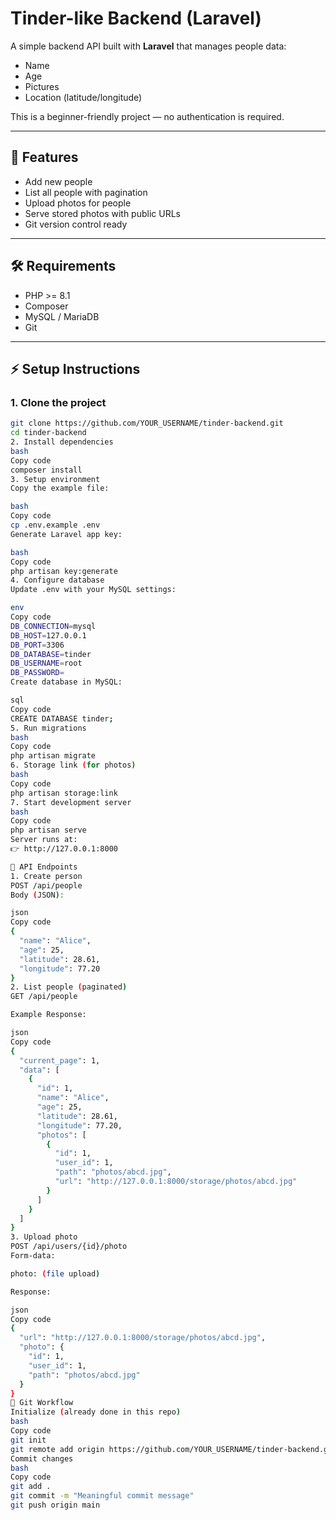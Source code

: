 # Tinder-like Backend (Laravel)

A simple backend API built with **Laravel** that manages people data:
- Name
- Age
- Pictures
- Location (latitude/longitude)

This is a beginner-friendly project — no authentication is required.

---

## 🚀 Features
- Add new people
- List all people with pagination
- Upload photos for people
- Serve stored photos with public URLs
- Git version control ready

---

## 🛠️ Requirements
- PHP >= 8.1
- Composer
- MySQL / MariaDB
- Git

---

## ⚡ Setup Instructions

### 1. Clone the project
```bash
git clone https://github.com/YOUR_USERNAME/tinder-backend.git
cd tinder-backend
2. Install dependencies
bash
Copy code
composer install
3. Setup environment
Copy the example file:

bash
Copy code
cp .env.example .env
Generate Laravel app key:

bash
Copy code
php artisan key:generate
4. Configure database
Update .env with your MySQL settings:

env
Copy code
DB_CONNECTION=mysql
DB_HOST=127.0.0.1
DB_PORT=3306
DB_DATABASE=tinder
DB_USERNAME=root
DB_PASSWORD=
Create database in MySQL:

sql
Copy code
CREATE DATABASE tinder;
5. Run migrations
bash
Copy code
php artisan migrate
6. Storage link (for photos)
bash
Copy code
php artisan storage:link
7. Start development server
bash
Copy code
php artisan serve
Server runs at:
👉 http://127.0.0.1:8000

📡 API Endpoints
1. Create person
POST /api/people
Body (JSON):

json
Copy code
{
  "name": "Alice",
  "age": 25,
  "latitude": 28.61,
  "longitude": 77.20
}
2. List people (paginated)
GET /api/people

Example Response:

json
Copy code
{
  "current_page": 1,
  "data": [
    {
      "id": 1,
      "name": "Alice",
      "age": 25,
      "latitude": 28.61,
      "longitude": 77.20,
      "photos": [
        {
          "id": 1,
          "user_id": 1,
          "path": "photos/abcd.jpg",
          "url": "http://127.0.0.1:8000/storage/photos/abcd.jpg"
        }
      ]
    }
  ]
}
3. Upload photo
POST /api/users/{id}/photo
Form-data:

photo: (file upload)

Response:

json
Copy code
{
  "url": "http://127.0.0.1:8000/storage/photos/abcd.jpg",
  "photo": {
    "id": 1,
    "user_id": 1,
    "path": "photos/abcd.jpg"
  }
}
📝 Git Workflow
Initialize (already done in this repo)
bash
Copy code
git init
git remote add origin https://github.com/YOUR_USERNAME/tinder-backend.git
Commit changes
bash
Copy code
git add .
git commit -m "Meaningful commit message"
git push origin main
